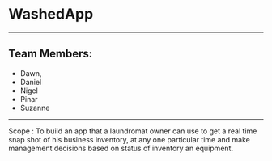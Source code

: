 # WashedApp
---
## Team Members: 
* Dawn, 
* Daniel
* Nigel
* Pinar
* Suzanne

---
Scope : To build an app that a laundromat owner can use to get a real time snap shot of his business inventory, at any one particular time and make management decisions based on status of inventory an equipment. 

